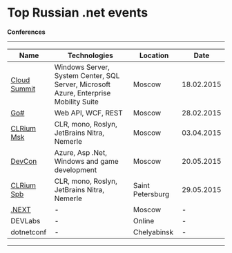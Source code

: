 Top Russian .net events
==========================

**Conferences**

----------
Name  | Technologies | Location  | Date
------------- | ------------- |------------- |-------------
[Cloud Summit](http://events.techdays.ru/msitconf/2015-02/)| Windows Server, System Center, SQL Server, Microsoft Azure, Enterprise Mobility Suite  | Moscow | 18.02.2015
[Go#](http://www.gosharp.ru/)| Web API, WCF, REST  | Moscow | 28.02.2015
[CLRium Msk](http://braingems.timepad.ru/event/172055/) | CLR, mono, Roslyn, JetBrains Nitra, Nemerle  | Moscow | 03.04.2015
[DevCon](http://www.msdevcon.ru/)  | Azure, Asp .Net, Windows and game development  | Moscow | 20.05.2015
[CLRium Spb](http://braingems.timepad.ru/event/172083/)  | CLR, mono, Roslyn, JetBrains Nitra, Nemerle  | Saint Petersburg | 29.05.2015
[.NEXT](http://dotnext.ru/) | -  | Moscow  | -
DEVLabs | -  | Online | - | -
dotnetconf | -  | Chelyabinsk | - | -


----------  
